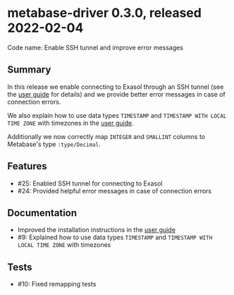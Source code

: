 # metabase-driver 0.3.0, released 2022-02-04

Code name: Enable SSH tunnel and improve error messages

## Summary

In this release we enable connecting to Exasol through an SSH tunnel (see the [user guide](../user_guide/user_guide.md#connecting-through-an–ssh–tunnel) for details) and we provide better error messages in case of connection errors.

We also explain how to use data types `TIMESTAMP` and `TIMESTAMP WITH LOCAL TIME ZONE` with timezones in the [user guide](../user_guide/user_guide.md#timestamps-and-time-zone).

Additionally we now correctly map `INTEGER` and `SMALLINT` columns to Metabase's type `:type/Decimal`.

## Features

* #25: Enabled SSH tunnel for connecting to Exasol
* #24: Provided helpful error messages in case of connection errors

## Documentation

* Improved the installation instructions in the [user guide](../user_guide/user_guide.md#installing-the-driver)
* #9: Explained how to use data types `TIMESTAMP` and `TIMESTAMP WITH LOCAL TIME ZONE` with timezones

## Tests

* #10: Fixed remapping tests
